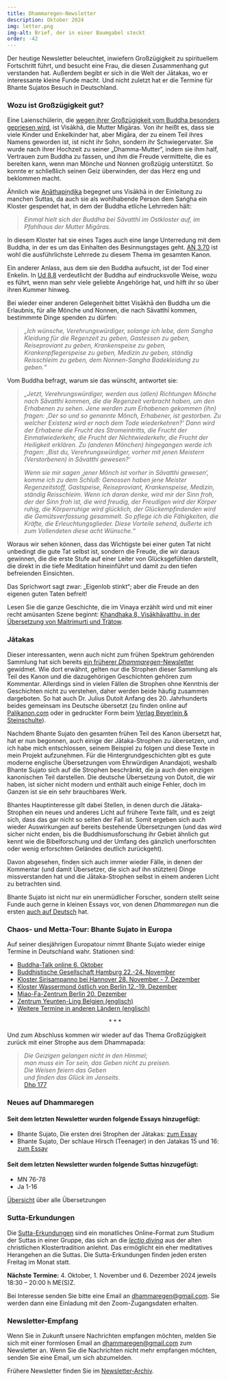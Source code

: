 ```yaml
---
title: Dhammaregen-Newsletter
description: Oktober 2024
img: letter.png
img-alt: Brief, der in einer Baumgabel steckt
order: -42
---
```


Der heutige Newsletter beleuchtet, inwiefern Großzügigkeit zu spirituellem Fortschritt führt, und besucht eine Frau, die diesen Zusammenhang gut verstanden hat. Außerdem begibt er sich in die Welt der Jātakas, wo er interessante kleine Funde macht. Und nicht zuletzt hat er die Termine für Bhante Sujatos Besuch in Deutschland.

### Wozu ist Großzügigkeit gut?

Eine Laienschülerin, die [wegen ihrer Großzügigkeit vom Buddha besonders gepriesen wird](#/sutta/an1.259:1.1/de/sabbamitta), ist Visākhā, die Mutter Migāras. Von ihr heißt es, dass sie viele Kinder und Enkelkinder hat, aber Migāra, der zu einem Teil ihres Namens geworden ist, ist nicht ihr Sohn, sondern ihr Schwiegervater. Sie wurde nach ihrer Hochzeit zu seiner „Dhamma-Mutter“, indem sie ihm half, Vertrauen zum Buddha zu fassen, und ihm die Freude vermittelte, die es bereiten kann, wenn man Mönche und Nonnen großzügig unterstützt. So konnte er schließlich seinen Geiz überwinden, der das Herz eng und beklommen macht.

Ähnlich wie [Anāthapiṇḍika](#/wiki/news/2023-07) begegnet uns Visākhā in der Einleitung zu manchen Suttas, da auch sie als wohlhabende Person dem Saṅgha ein Kloster gespendet hat, in dem der Buddha etliche Lehrreden hält:

>*Einmal hielt sich der Buddha bei Sāvatthī im Ostkloster auf, im Pfahlhaus der Mutter Migāras.*

In diesem Kloster hat sie eines Tages auch eine lange Unterredung mit dem Buddha, in der es um das Einhalten des Besinnungstages geht. [AN 3.70](#/sutta/an3.70/de/sabbamitta) ist wohl die ausführlichste Lehrrede zu diesem Thema im gesamten Kanon.

Ein anderer Anlass, aus dem sie den Buddha aufsucht, ist der Tod einer Enkelin. In [Ud 8.8](#/sutta/ud8.8/de/sabbamitta) verdeutlicht der Buddha auf eindrucksvolle Weise, wozu es führt, wenn man sehr viele geliebte Angehörige hat, und hilft ihr so über ihren Kummer hinweg.

Bei wieder einer anderen Gelegenheit bittet Visākhā den Buddha um die Erlaubnis, für alle Mönche und Nonnen, die nach Sāvatthī kommen, bestimmmte Dinge spenden zu dürfen:

>*„Ich wünsche, Verehrungswürdiger, solange ich lebe, dem Sangha Kleidung für die Regenzeit zu geben, Gastessen zu geben, Reiseproviant zu geben, Krankenspeise zu geben, Krankenpflegerspeise zu geben, Medizin zu geben, ständig Reisschleim zu geben, dem Nonnen-Sangha Badekleidung zu geben.“*

Vom Buddha befragt, warum sie das wünscht, antwortet sie:

>*„Jetzt, Verehrungswürdiger, werden aus (allen) Richtungen Mönche nach Sāvatthi kommen, die die Regenzeit verbracht haben, um den Erhabenen zu sehen. Jene werden zum Erhabenen gekommen (ihn) fragen: ‚Der so und so genannte Mönch, Erhabener, ist gestorben. Zu welcher Existenz wird er nach dem Tode wiederkehren?‘ Dann wird der Erhabene die Frucht des Stromeintritts, die Frucht der Einmalwiederkehr, die Frucht der Nichtwiederkehr, die Frucht der Heiligkeit erklären. Zu (anderen Mönchen) hingegangen werde ich fragen: ‚Bist du, Verehrungswürdiger, vorher mit jenen Meistern (Verstorbenen) in Sāvatthi gewesen?‘*
>
>*Wenn sie mir sagen ‚jener Mönch ist vorher in Sāvatthi gewesen‘, komme ich zu dem Schluß: Genossen haben jene Meister Regenzeitstoff, Gastspeise, Reiseproviant, Krankenspeise, Medizin, ständig Reisschleim. Wenn ich daran denke, wird mir der Sinn froh, der der Sinn froh ist, die wird freudig, der Freudigen wird der Körper ruhig, die Körperruhige wird glücklich, der Glückempfindenden wird die Gemütsverfassung gesammelt. So pflege ich die Fähigkeiten, die Kräfte, die Erleuchtungsglieder. Diese Vorteile sehend, äußerte ich zum Vollendeten diese acht Wünsche.“*

Woraus wir sehen können, dass das Wichtigste bei einer guten Tat nicht unbedingt die gute Tat selbst ist, sondern die Freude, die wir daraus gewinnen, die die erste Stufe auf einer Leiter von Glücksgefühlen darstellt, die direkt in die tiefe Meditation hineinführt und damit zu den tiefen befreienden Einsichten.

Das Sprichwort sagt zwar: „Eigenlob stinkt“; aber die Freude an den eigenen guten Taten befreit!

Lesen Sie die ganze Geschichte, die im Vinaya erzählt wird und mit einer recht amüsanten Szene beginnt: [Khandhaka 8, Visākhāvatthu, in der Übersetzung von Maitrimurti und Trätow](https://suttacentral.net/pli-tv-kd8/de/maitrimurti-traetow?lang=de&reference=main&highlight=false#mt1-74).

### Jātakas

Dieser interessanten, wenn auch nicht zum frühen Spektrum gehörenden Sammlung hat sich bereits [ein früherer *Dhammaregen*-Newsletter](#/wiki/news/2023-01) gewidmet. Wie dort erwähnt, gelten nur die Strophen dieser Sammlung als Teil des Kanon und die dazugehörigen Geschichten gehören zum Kommentar. Allerdings sind in vielen Fällen die Strophen ohne Kenntnis der Geschichten nicht zu verstehen, daher werden beide häufig zusammen dargeboten. So hat auch Dr. Julius Dutoit Anfang des 20. Jahrhunderts beides gemeinsam ins Deutsche übersetzt (zu finden online auf [Palikanon.com](https://palikanon.com/khuddaka/jataka/j00.htm) oder in gedruckter Form beim [Verlag Beyerlein & Steinschulte](http://www.buddhareden.com/index.php?id=52&tx_ttnews%5Btt_news%5D=18&cHash=7fac0405a6049af828fa3e26a429a925)).

Nachdem Bhante Sujato den gesamten frühen Teil des Kanon übersetzt hat, hat er nun begonnen, auch einige der Jātaka-Strophen zu übersetzen, und ich habe mich entschlossen, seinem Beispiel zu folgen und diese Texte in mein Projekt aufzunehmen. Für die Hintergrundgeschichten gibt es gute moderne englische Übersetzungen vom Ehrwürdigen Anandajoti, weshalb Bhante Sujato sich auf die Strophen beschränkt, die ja auch den einzigen kanonischen Teil darstellen. Die deutsche Übersetzung von Dutoit, die wir haben, ist sicher nicht modern und enthält auch einige Fehler, doch im Ganzen ist sie ein sehr brauchbares Werk.

Bhantes Hauptinteresse gilt dabei Stellen, in denen durch die Jātaka-Strophen ein neues und anderes Licht auf frühere Texte fällt, und es zeigt sich, dass das gar nicht so selten der Fall ist. Somit ergeben sich auch wieder Auswirkungen auf bereits bestehende Übersetzungen (und das wird sicher nicht enden, bis die Buddhismusforschung ihr Gebiet ähnlich gut kennt wie die Bibelforschung und der Umfang des gänzlich unerforschten oder wenig erforschten Geländes deutlich zurückgeht).

Davon abgesehen, finden sich auch immer wieder Fälle, in denen der Kommentar (und damit Übersetzer, die sich auf ihn stützten) Dinge missverstanden hat und die Jātaka-Strophen selbst in einem anderen Licht zu betrachten sind.

Bhante Sujato ist nicht nur ein unermüdlicher Forscher, sondern stellt seine Funde auch gerne in kleinen Essays vor, von denen *Dhammaregen* nun die ersten [auch auf Deutsch](#/wiki/jataka/inhalt) hat. 

### Chaos- und Metta-Tour: Bhante Sujato in Europa

Auf seiner diesjährigen Europatour nimmt Bhante Sujato wieder einige Termine in Deutschland wahr. Stationen sind:

- [Buddha-Talk online 6. Oktober](https://www.buddha-talk.de/)  
- [Buddhistische Gesellschaft Hamburg 22.-24. November](https://www.bghh.de/bhante-sujato-chaos-and-metta-22-24-november-2024/)  
- [Kloster Sirisampanno bei Hannover 28. November - 7. Dezember](https://sirisampanno.de/event/metta-retreat-mit-bhante-sujato/)  
- [Kloster Wassermond östlich von Berlin 12.-19. Dezember](https://kloster-wassermond.de/programm/)  
- [Miao-Fa-Zentrum Berlin 20. Dezember](https://miao-fa.de/termine/)  
- [Zentrum Yeunten-Ling Belgien (englisch)](https://www.samita.be/en/2024/09/16/chaos-and-metta-10-day-silent-retreat-with-bhante-sujato-10-19-january-2025/)  
- [Weitere Termine in anderen Ländern (englisch)](https://www.samita.be/en/2024/09/18/bhante-sujato-chaos-metta-tour-of-europe-2024-2025/)  

<div style="text-align: center;">* * *</div>

Und zum Abschluss kommen wir wieder auf das Thema Großzügigkeit zurück mit einer Strophe aus dem Dhammapada:

>*Die Geizigen gelangen nicht in den Himmel;*  
>*man muss ein Tor sein, das Geben nicht zu preisen.*  
>*Die Weisen feiern das Geben*  
>*und finden das Glück im Jenseits.*  
>[Dhp 177](#/sutta/dhp177:1/de/sabbamitta)

### Neues auf Dhammaregen

#### Seit dem letzten Newsletter wurden folgende Essays hinzugefügt:

- Bhante Sujato, Die ersten drei Strophen der Jātakas: [zum Essay](#/wiki/jataka/dreijataka)
- Bhante Sujato, Der schlaue Hirsch (Teenager) in den Jatakas 15 und 16: [zum Essay](#/wiki/jataka/teen)

#### Seit dem letzten Newsletter wurden folgende Suttas hinzugefügt:

- MN 76-78
- Ja 1-16

[Übersicht](#/wiki/uebersetzung/uebersicht) über alle Übersetzungen

### Sutta-Erkundungen 

Die [Sutta-Erkundungen](#/wiki/erkundung) sind ein monatliches Online-Format zum Studium der Suttas in einer Gruppe, das sich an die [*lectio divina*](https://de.wikipedia.org/wiki/Lectio_divina) aus der alten christlichen Klostertradition anlehnt. Das ermöglicht ein eher meditatives Herangehen an die Suttas. Die Sutta-Erkundungen finden jeden ersten Freitag im Monat statt. 

**Nächste Termine:** 4. Oktober, 1. November und 6. Dezember 2024 jeweils 18:30 – 20:00 h ME(S)Z.

Bei Interesse senden Sie bitte eine Email an [dhammaregen@gmail.com](mailto:dhammaregen@gmail.com). Sie werden dann eine Einladung mit den Zoom-Zugangsdaten erhalten.

### Newsletter-Empfang

Wenn Sie in Zukunft unsere Nachrichten empfangen möchten, melden Sie sich mit einer formlosen Email an [dhammaregen@gmail.com](mailto:dhammaregen@gmail.com) zum Newsletter an. Wenn Sie die Nachrichten nicht mehr empfangen möchten, senden Sie eine Email, um sich abzumelden. 

Frühere Newsletter finden Sie im [Newsletter-Archiv](#/wiki/news/inhalt).